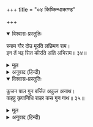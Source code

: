 +++
title = "०४ किष्किन्धाकाण्ड"

+++


<details open><summary>विश्वास-प्रस्तुतिः</summary>

स्याम गौर दोउ मूरति लछिमन राम।  
इन तें भइ सित कीरति अति अभिराम॥ ३४॥
</details>

<details><summary>मूल</summary>

स्याम गौर दोउ मूरति लछिमन राम।  
इन तें भइ सित कीरति अति अभिराम॥ ३४॥
</details>

<details><summary>अनुवाद (हिन्दी)</summary>

(श्रीहनुमान् जी सुग्रीवसे परिचय कराते हुए कहते हैं—) ‘ये साँवले तथा गोरे शरीरवाले दोनों भाई श्रीराम और लक्ष्मण हैं। कीर्ति (की अधिष्ठात्री देवी) भी इनके द्वारा उज्ज्वल तथा अत्यन्त मनोहर हुई है (इनकी कीर्ति तो कीर्तिको भी उज्ज्वल करनेवाली है।)’॥ ३४॥
</details>

<details open><summary>विश्वास-प्रस्तुतिः</summary>

कुजन पाल गुन बर्जित अकुल अनाथ।  
कहहु कृपानिधि राउर कस गुन गाथ॥ ३५॥
</details>

<details><summary>मूल</summary>

कुजन पाल गुन बर्जित अकुल अनाथ।  
कहहु कृपानिधि राउर कस गुन गाथ॥ ३५॥
</details>

<details><summary>अनुवाद (हिन्दी)</summary>

(सुग्रीव श्रीरघुनाथजीसे कहते हैं—) ‘कृपानिधान! आपके गुणोंका कैसे वर्णन करूँ—आप (मेरे-जैसे) दुर्जन, गुणरहित, कुलहीन तथा अनाथका पालन करनेवाले हैं’॥ ३५॥
</details>
